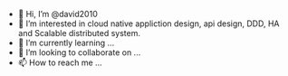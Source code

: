 - 👋 Hi, I’m @david2010
- 👀 I’m interested in cloud native appliction design,  api design,  DDD, HA and Scalable distributed system. 
- 🌱 I’m currently learning ...
- 💞️ I’m looking to collaborate on ...
- 📫 How to reach me ...

<!---
david2010/david2010 is a ✨ special ✨ repository because its `README.md` (this file) appears on your GitHub profile.
You can click the Preview link to take a look at your changes.
--->
